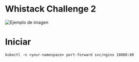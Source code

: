 # Whistack Challenge 2

![Ejemplo de imagen](https://github.com/tu_usuario/tu_repositorio/blob/main/images/ejemplo.jpg?raw=true)

# Iniciar

```
kubectl -n <your-namespace> port-forward svc/nginx 18080:80
```
